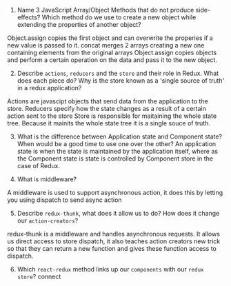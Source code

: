 1. Name 3 JavaScript Array/Object Methods that do not produce side-effects? Which method do we use to create a new object while extending the properties of another object?

Object.assign copies the first object and can overwrite the properies if a new value is passed to it.
concat merges 2 arrays creating a new one containing elements from the original arrays
Object.assign copies objects and perform a certain operation on the data and pass it to the new object. 


2. Describe `actions`, `reducers` and the `store` and their role in Redux. What does each piece do? Why is the store known as a 'single source of truth' in a redux application?

Actions are javascipt objects that send data from the application to the store.
Reducers specify how the state changes as a result of a certain action sent to the store
Store is responsible for maitaining the whole state tree. Because it mainits the whole state tree it is a single souce of truth. 

3. What is the difference between Application state and Component state? When would be a good time to use one over the other?
An application state is when the state is maintained by the application itself, where as the Component state is state is controlled by Component store in the case of Redux. 


4. What is middleware?

A middleware is used to support asynchronous action, it does this by letting you using dispatch to send async action 

5. Describe `redux-thunk`, what does it allow us to do? How does it change our `action-creators`?

redux-thunk is a middleware and handles asynchronous requests.  It allows us direct access to store dispatch, it also teaches action creators new trick so that they can return a new function and gives these function access to dispatch. 


6. Which `react-redux` method links up our `components` with our `redux store`?
connect 